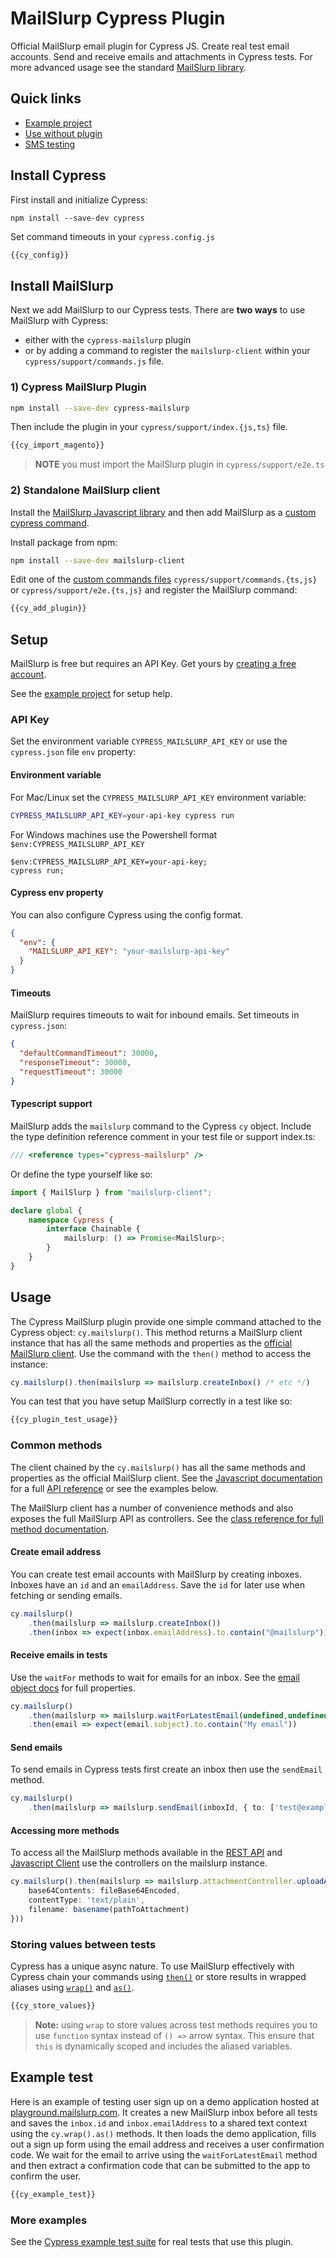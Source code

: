 # MailSlurp Cypress Plugin
Official MailSlurp email plugin for Cypress JS. Create real test email accounts. Send and receive emails and attachments in Cypress tests. For more advanced usage see the standard [MailSlurp library](https://www.npmjs.com/package/mailslurp-client).

## Quick links
- [Example project](https://github.com/mailslurp/examples/tree/master/javascript-cypress-mailslurp-plugin)
- [Use without plugin](https://github.com/mailslurp/examples/tree/master/javascript-cypress-js)
- [SMS testing](https://github.com/mailslurp/examples/tree/master/javascript-cypress-sms-testing)


## Install Cypress

First install and initialize Cypress:

```
npm install --save-dev cypress
```

Set command timeouts in your `cypress.config.js`

```typescript
{{cy_config}}
```

## Install MailSlurp
Next we add MailSlurp to our Cypress tests. There are **two ways** to use MailSlurp with Cypress: 
- either with the `cypress-mailslurp` plugin 
- or by adding a command to register the `mailslurp-client` within your `cypress/support/commands.js` file.

### 1) Cypress MailSlurp Plugin

```sh
npm install --save-dev cypress-mailslurp
```

Then include the plugin in your `cypress/support/index.{js,ts}` file.

```typescript
{{cy_import_magento}}
```

> **NOTE** you must import the MailSlurp plugin in `cypress/support/e2e.ts`


### 2) Standalone MailSlurp client
Install the [MailSlurp Javascript library](https://n) and then add MailSlurp as a [custom cypress command](https://docs.cypress.io/api/cypress-api/custom-commands).

Install package from npm:

```sh
npm install --save-dev mailslurp-client
```

Edit one of the [custom commands files](https://docs.cypress.io/api/cypress-api/custom-commands) `cypress/support/commands.{ts,js}` or `cypress/support/e2e.{ts,js}` and register the MailSlurp command:


```typescript
{{cy_add_plugin}}
```

## Setup
MailSlurp is free but requires an API Key. Get yours by [creating a free account](https://www.mailslurp.com/sign-up/).

See the [example project](https://github.com/mailslurp/examples/tree/master/javascript-cypress-mailslurp-plugin) for setup help. 

### API Key
Set the environment variable `CYPRESS_MAILSLURP_API_KEY` or use the `cypress.json` file `env` property:

#### Environment variable
For Mac/Linux set the `CYPRESS_MAILSLURP_API_KEY` environment variable:

```bash
CYPRESS_MAILSLURP_API_KEY=your-api-key cypress run
```

For Windows machines use the Powershell format `$env:CYPRESS_MAILSLURP_API_KEY`

```
$env:CYPRESS_MAILSLURP_API_KEY=your-api-key;
cypress run;
```

#### Cypress env property
You can also configure Cypress using the config format.

```json
{
  "env": {
    "MAILSLURP_API_KEY": "your-mailslurp-api-key"
  }
}
```

#### Timeouts
MailSlurp requires timeouts to wait for inbound emails. Set timeouts in `cypress.json`:

```json
{
  "defaultCommandTimeout": 30000,
  "responseTimeout": 30000,
  "requestTimeout": 30000
}
```

#### Typescript support
MailSlurp adds the `mailslurp` command to the Cypress `cy` object. Include the type definition reference comment in your test file or support index.ts:

```typescript
/// <reference types="cypress-mailslurp" />
```

Or define the type yourself like so:

```typescript
import { MailSlurp } from "mailslurp-client";

declare global {
    namespace Cypress {
        interface Chainable {
            mailslurp: () => Promise<MailSlurp>;
        }
    }
}
```

## Usage
The Cypress MailSlurp plugin provide one simple command attached to the Cypress object: `cy.mailslurp()`. This method returns a MailSlurp client instance that has all the same methods and properties as the [official MailSlurp client](https://www.npmjs.com/package/mailslurp-client). Use the command with the `then()` method to access the instance:

```typescript
cy.mailslurp().then(mailslurp => mailslurp.createInbox() /* etc */)
```

You can test that you have setup MailSlurp correctly in a test like so:

```typescript
{{cy_plugin_test_usage}}
```

### Common methods
The client chained by the `cy.mailslurp()` has all the same methods and properties as the official MailSlurp client. See the [Javascript documentation](https://www.mailslurp.com/docs/js/) for a full [API reference](https://www.mailslurp.com/docs/js/docs/) or see the examples below.

The MailSlurp client has a number of convenience methods and also exposes the full MailSlurp API as controllers. See the [class reference for full method documentation](https://www.mailslurp.com/docs/js/docs/classes/MailSlurp/).

#### Create email address
You can create test email accounts with MailSlurp by creating inboxes. Inboxes have an `id` and an `emailAddress`. Save the `id` for later use when fetching or sending emails.

```typescript
cy.mailslurp()
    .then(mailslurp => mailslurp.createInbox())
    .then(inbox => expect(inbox.emailAddress).to.contain("@mailslurp"));
```

#### Receive emails in tests
Use the `waitFor` methods to wait for emails for an inbox. See the [email object docs](https://www.mailslurp.com/docs/js/docs/interfaces/email/) for full properties.

```typescript
cy.mailslurp()
    .then(mailslurp => mailslurp.waitForLatestEmail(undefined,undefined,inboxId,undefined,undefined, 30000, true))
    .then(email => expect(email.subject).to.contain("My email"))
```

#### Send emails
To send emails in Cypress tests first create an inbox then use the `sendEmail` method.

```typescript
cy.mailslurp()
    .then(mailslurp => mailslurp.sendEmail(inboxId, { to: ['test@example.com'], subject: 'test', body: '<html></html>', isHTML: true }))
```

#### Accessing more methods
To access all the MailSlurp methods available in the [REST API](https://api.mailslurp.com/swagger-ui.html) and [Javascript Client](https://www.mailslurp.com/docs/js/) use the controllers on the mailslurp instance.

```typescript
cy.mailslurp().then(mailslurp => mailslurp.attachmentController.uploadAttachment({
    base64Contents: fileBase64Encoded,
    contentType: 'text/plain',
    filename: basename(pathToAttachment)
}))
```

### Storing values between tests
Cypress has a unique async nature. To use MailSlurp effectively with Cypress chain your commands using [`then()`](https://docs.cypress.io/api/commands/then) or store results in wrapped aliases using [`wrap()`](https://docs.cypress.io/api/commands/wrap) and [`as()`](https://docs.cypress.io/api/commands/as).

```typescript
{{cy_store_values}}
```

> **Note:** using `wrap` to store values across test methods requires you to use `function` syntax instead of `() =>` arrow syntax. This ensure that `this` is dynamically scoped and includes the aliased variables.

## Example test
Here is an example of testing user sign up on a demo application hosted at [playground.mailslurp.com](https://playground.mailslurp.com). 
It creates a new MailSlurp inbox before all tests and saves the `inbox.id` and `inbox.emailAddress` to a shared text context using the `cy.wrap().as()` methods. 
It then loads the demo application, fills out a sign up form using the email address and receives a user confirmation code. 
We wait for the email to arrive using the `waitForLatestEmail` method and then extract a confirmation code that can be submitted to the app to confirm the user.

```typescript
{{cy_example_test}}
```

### More examples
See the [Cypress example test suite](https://github.com/mailslurp/cypress-mailslurp/tree/master/cypress) for real tests that use this plugin.
